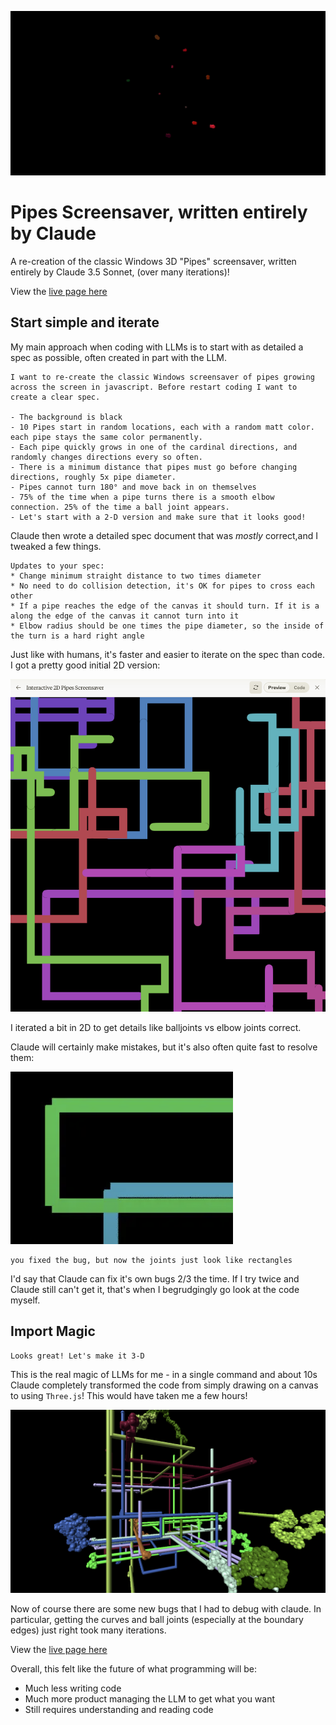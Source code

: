![sc1](gifs/red-trimmed.gif)
# Pipes Screensaver, written entirely by Claude
A re-creation of the classic Windows 3D "Pipes" screensaver, written entirely by Claude 3.5 Sonnet, (over many iterations)!

View the [live page here](https://eschluntz.github.io/pipe-screensaver.html)

## Start simple and iterate

My main approach when coding with LLMs is to start with as detailed a spec as possible, often created in part with the LLM.

```
I want to re-create the classic Windows screensaver of pipes growing across the screen in javascript. Before restart coding I want to create a clear spec.

- The background is black
- 10 Pipes start in random locations, each with a random matt color. each pipe stays the same color permanently.
- Each pipe quickly grows in one of the cardinal directions, and randomly changes directions every so often.
- There is a minimum distance that pipes must go before changing directions, roughly 5x pipe diameter.
- Pipes cannot turn 180° and move back in on themselves
- 75% of the time when a pipe turns there is a smooth elbow connection. 25% of the time a ball joint appears.
- Let's start with a 2-D version and make sure that it looks good!
```

Claude then wrote a detailed spec document that was _mostly_ correct,and I tweaked a few things.

```
Updates to your spec:
* Change minimum straight distance to two times diameter
* No need to do collision detection, it's OK for pipes to cross each other
* If a pipe reaches the edge of the canvas it should turn. If it is a along the edge of the canvas it cannot turn into it
* Elbow radius should be one times the pipe diameter, so the inside of the turn is a hard right angle
```

Just like with humans, it's faster and easier to iterate on the spec than code. I got a pretty good initial 2D version:

![](imgs/2d.png)

I iterated a bit in 2D to get details like balljoints vs elbow joints correct.

Claude will certainly make mistakes, but it's also often quite fast to resolve them:

![](imgs/2d-bug.png)

```
you fixed the bug, but now the joints just look like rectangles
```

I'd say that Claude can fix it's own bugs 2/3 the time. If I try twice and Claude still can't get it, that's when I begrudgingly go look at the code myself.

## Import Magic

```
Looks great! Let's make it 3-D
```

This is the real magic of LLMs for me - in a single command and about 10s Claude completely transformed the code from simply drawing on a canvas to using `Three.js`! This would have taken me a few hours!

![](imgs/bug1.png)

Now of course there are some new bugs that I had to debug with claude. In particular, getting the curves and ball joints (especially at the boundary edges) just right took many iterations.

View the [live page here](https://eschluntz.github.io/pipe-screensaver.html)

Overall, this felt like the future of what programming will be: 
- Much less writing code
- Much more product managing the LLM to get what you want 
- Still requires understanding and reading code
